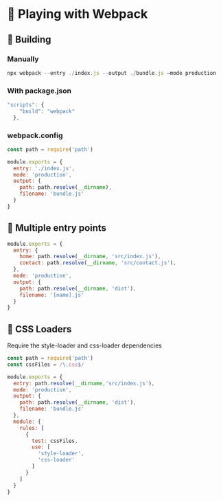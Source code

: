 # 🤙 Playing with Webpack

## 🔨 Building

### Manually

```jsx
npx webpack --entry ./index.js --output ./bundle.js —mode production
```

### With package.json
```jsx
"scripts": {
    "build": "webpack"
  },
```

### webpack.config
```jsx
const path = require('path')

module.exports = {
  entry: './index.js',
  mode: 'production',
  output: {
    path: path.resolve(__dirname),
    filename: 'bundle.js'
  }
}
```

## 🔀 Multiple entry points
```jsx
module.exports = {
  entry: {
    home: path.resolve(__dirname, 'src/index.js'),
    contact: path.resolve(__dirname, 'src/contact.js'),
  },
  mode: 'production',
  output: {
    path: path.resolve(__dirname, 'dist'),
    filename: '[name].js'
  }
}
```

## 🌈 CSS Loaders
Require the style-loader and css-loader dependencies

```jsx
const path = require('path')
const cssFiles = /\.css$/

module.exports = {
  entry: path.resolve(__dirname,'src/index.js'),
  mode: 'production',
  output: {
    path: path.resolve(__dirname, 'dist'),
    filename: 'bundle.js'
  },
  module: {
    rules: [
      {
        test: cssFiles,
        use: [
          'style-loader',
          'css-loader'
        ]
      }
    ]
  }
}
```
